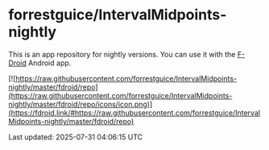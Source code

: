 
# forrestguice/IntervalMidpoints-nightly

This is an app repository for nightly versions.
You can use it with the [F-Droid](https://f-droid.org/) Android app.

[![https://raw.githubusercontent.com/forrestguice/IntervalMidpoints-nightly/master/fdroid/repo](https://raw.githubusercontent.com/forrestguice/IntervalMidpoints-nightly/master/fdroid/repo/icons/icon.png)](https://fdroid.link/#https://raw.githubusercontent.com/forrestguice/IntervalMidpoints-nightly/master/fdroid/repo)

Last updated: 2025-07-31 04:06:15 UTC